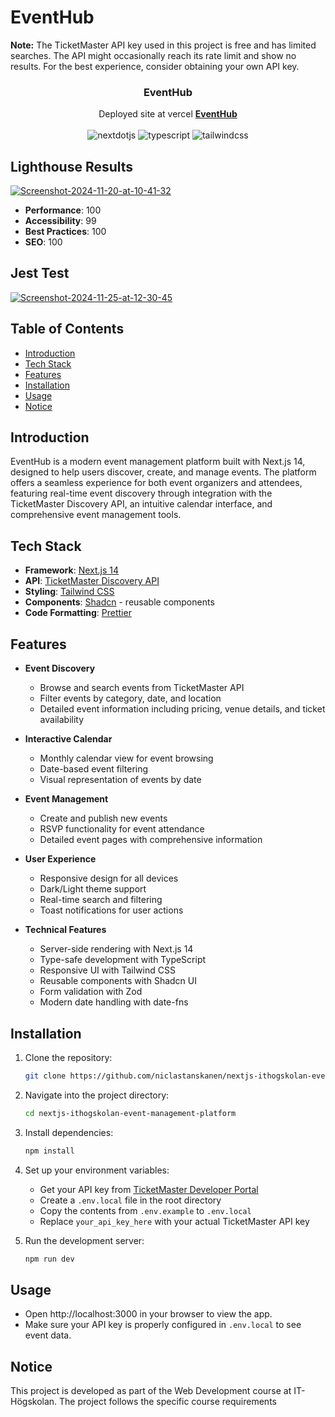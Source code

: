 # EventHub

**Note:** The TicketMaster API key used in this project is free and has limited searches. The API might occasionally reach its rate limit and show no results. For the best experience, consider obtaining your own API key.

<div align="center">
  <h3 align="center">EventHub</h3>

   <div align="center">
     Deployed site at vercel <a href="https://nextjs-ithogskolan-event-management-platform.vercel.app/" target="_blank"><b>EventHub</b></a> 
    </div>
    <br />
    <div>
    <img src="https://img.shields.io/badge/-Next_JS-black?style=for-the-badge&logoColor=white&logo=nextdotjs&color=000000" alt="nextdotjs" />
    <img src="https://img.shields.io/badge/-TypeScript-black?style=for-the-badge&logoColor=white&logo=typescript&color=3178C6" alt="typescript" />
    <img src="https://img.shields.io/badge/-Tailwind_CSS-black?style=for-the-badge&logoColor=white&logo=tailwindcss&color=06B6D4" alt="tailwindcss" />
  </div>
</div>

## Lighthouse Results

<a href="https://imgbb.com/"><img src="https://i.ibb.co/XJYgbkn/Screenshot-2024-11-20-at-10-41-32.png" alt="Screenshot-2024-11-20-at-10-41-32" border="0"></a>

- **Performance**: 100
- **Accessibility**: 99
- **Best Practices**: 100
- **SEO**: 100

## Jest Test

<a href="https://imgbb.com/"><img src="https://i.ibb.co/Vvv6d4s/Screenshot-2024-11-25-at-12-30-45.png" alt="Screenshot-2024-11-25-at-12-30-45" border="0"></a><br />

## Table of Contents

- [Introduction](#introduction)
- [Tech Stack](#tech-stack)
- [Features](#features)
- [Installation](#installation)
- [Usage](#usage)
- [Notice](#notice)

## Introduction

EventHub is a modern event management platform built with Next.js 14, designed to help users discover, create, and manage events. The platform offers a seamless experience for both event organizers and attendees, featuring real-time event discovery through integration with the TicketMaster Discovery API, an intuitive calendar interface, and comprehensive event management tools.

## Tech Stack

- **Framework**: [Next.js 14](https://nextjs.org/)
- **API**: [TicketMaster Discovery API](https://developer.ticketmaster.com/products-and-docs/apis/discovery-api/v2/)
- **Styling**: [Tailwind CSS](https://tailwindcss.com/)
- **Components**: [Shadcn](https://ui.shadcn.com/) - reusable components
- **Code Formatting**: [Prettier](https://prettier.io/)

## Features

- **Event Discovery**

  - Browse and search events from TicketMaster API
  - Filter events by category, date, and location
  - Detailed event information including pricing, venue details, and ticket availability

- **Interactive Calendar**

  - Monthly calendar view for event browsing
  - Date-based event filtering
  - Visual representation of events by date

- **Event Management**

  - Create and publish new events
  - RSVP functionality for event attendance
  - Detailed event pages with comprehensive information

- **User Experience**

  - Responsive design for all devices
  - Dark/Light theme support
  - Real-time search and filtering
  - Toast notifications for user actions

- **Technical Features**
  - Server-side rendering with Next.js 14
  - Type-safe development with TypeScript
  - Responsive UI with Tailwind CSS
  - Reusable components with Shadcn UI
  - Form validation with Zod
  - Modern date handling with date-fns

## Installation

1. Clone the repository:
   ```bash
   git clone https://github.com/niclastanskanen/nextjs-ithogskolan-event-management-platform.git
   ```
2. Navigate into the project directory:
   ```bash
   cd nextjs-ithogskolan-event-management-platform
   ```
3. Install dependencies:

   ```bash
   npm install
   ```

4. Set up your environment variables:

   - Get your API key from [TicketMaster Developer Portal](https://developer.ticketmaster.com/)
   - Create a `.env.local` file in the root directory
   - Copy the contents from `.env.example` to `.env.local`
   - Replace `your_api_key_here` with your actual TicketMaster API key

5. Run the development server:
   ```bash
   npm run dev
   ```

## Usage

- Open http://localhost:3000 in your browser to view the app.
- Make sure your API key is properly configured in `.env.local` to see event data.

## Notice

This project is developed as part of the Web Development course at IT-Högskolan. The project follows the specific course requirements
